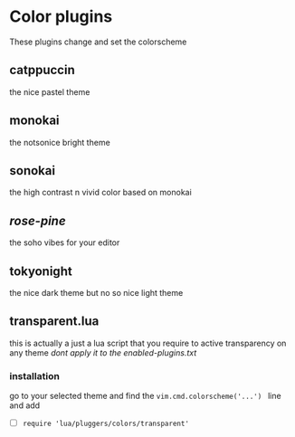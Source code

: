 # Color plugins

These plugins change and set the colorscheme

## catppuccin

the nice pastel theme

## monokai

the notsonice bright theme

## sonokai

the high contrast n vivid color based on monokai

## _rose-pine_

the soho vibes for your editor

## tokyonight

the nice dark theme but no so nice light theme

## transparent.lua

this is actually a just a lua script that you require
to active transparency on any theme
_dont apply it to the enabled-plugins.txt_

### installation

go to your selected theme
and find the `vim.cmd.colorscheme('...') ` line and add

- [ ] `require 'lua/pluggers/colors/transparent'`
